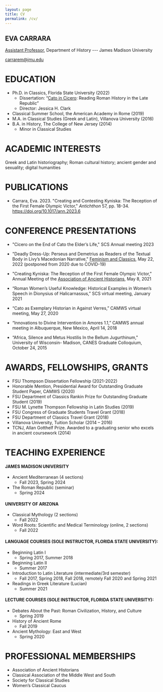 ```yaml
---
layout: page
title: CV
permalink: /cv/
---
```

## EVA CARRARA

[Assistant Professor](https://www.jmu.edu/history/people/all-people/carrara-eva.shtml), Department of History --- James Madison University

carrarem@jmu.edu

# EDUCATION 
* Ph.D. in Classics, Florida State University (2022)
	* Dissertation: “[Cato in Cicero](https://evacarrara.github.io/evacarrara/research/): Reading Roman History in the Late Republic” 
	* Director: Jessica H. Clark 
* Classical Summer School, the American Academy in Rome (2019)
* M.A. in Classical Studies (Greek and Latin), Villanova University (2016)
* B.A. in History, The College of New Jersey (2014) 
	* Minor in Classical Studies

# ACADEMIC INTERESTS
Greek and Latin historiography; Roman cultural history; ancient gender and sexuality; digital humanities

# PUBLICATIONS
* Carrara, Eva. 2023. "Creating and Contesting Kyniska: The Reception of the First Female Olympic Victor," *Antichthon* 57, pp. 18-34. https://doi.org/10.1017/ann.2023.6

# CONFERENCE PRESENTATIONS

* "Cicero on the End of Cato the Elder’s Life," SCS Annual meeting 2023

* "Deadly Dress-Up: Perseus and Demetrius as Readers of the Textual Body in Livy’s Macedonian Narrative," [Feminism and Classics](https://femclas2020.wordpress.com/), May 22, 2022 (postponed from 2020 due to COVID-19)

* "Creating Kyniska: The Reception of the First Female Olympic Victor," Annual Meeting of the [Association of Ancient Historians](https://classics.illinois.edu/research/conferences-and-workshops/2021-meeting-association-ancient-historians-held-uiuc), May 8, 2021

* “Roman Women’s Useful Knowledge: Historical Examples in Women’s Speech in Dionysius of Halicarnassus,” SCS virtual meeting, January 2021

* “Cato as Exemplary Historian in Against Verres,” CAMWS virtual meeting, May 27, 2020

* “Innovations to Divine Intervention in Amores 1.1,” CAMWS annual meeting in Albuquerque, New Mexico, April 14, 2018

* “Africa, Silence and Metus Hostilis In the Bellum Jugurthinum," University of Wisconsin- Madison, CANES Graduate Colloquium, October 24, 2015
		
# AWARDS, FELLOWSHIPS, GRANTS

* FSU Thompson Dissertation Fellowship (2021-2022)
* Honorable Mention, Presidential Award for Outstanding Graduate Student Paper, CAMWS (2020)
* FSU Department of Classics Rankin Prize for Outstanding Graduate Student (2019)
* FSU M. Lynette Thompson Fellowship in Latin Studies (2019)
* FSU Congress of Graduate Students Travel Grant (2018) 
* FSU Department of Classics Travel Grant (2018)
* Villanova University, Tuition Scholar (2014 – 2016)
* TCNJ, Allan Gotthelf Prize. Awarded to a graduating senior who excels in ancient coursework (2014)

# TEACHING EXPERIENCE

#### JAMES MADISON UNIVERSITY
* Ancient Mediterranean (4 sections)
	* Fall 2023, Spring 2024
* The Roman Republic (seminar)
	* Spring 2024

#### UNIVERSITY OF ARIZONA
* Classical Mythology (2 sections)
	* Fall 2022
* Word Roots: Scientific and Medical Terminology (online, 2 sections)
	* Fall 2022

#### LANGUAGE COURSES (SOLE INSTRUCTOR, FLORIDA STATE UNIVERSITY):
* Beginning Latin I
	* Spring 2017, Summer 2018
* Beginning Latin II
	* Summer 2017
* Introduction to Latin Literature (intermediate/3rd semester)
	* Fall 2017, Spring 2018, Fall 2018, remotely Fall 2020 and Spring 2021
* Readings in Greek Literature (Lucian)
	* Summer 2021

#### LECTURE COURSES (SOLE INSTRUCTOR, FLORIDA STATE UNIVERSITY):
* Debates About the Past: Roman Civilization, History, and Culture 
	* Spring 2019
* History of Ancient Rome
	* Fall 2019
* Ancient Mythology: East and West
	* Spring 2020


# PROFESSIONAL MEMBERSHIPS 

* Association of Ancient Historians
* Classical Association of the Middle West and South
* Society for Classical Studies
* Women’s Classical Caucus


